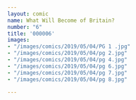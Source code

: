 ```yaml
---
layout: comic
name: What Will Become of Britain?
number: "6"
title: '000006'
images:
- "/images/comics/2019/05/04/PG 1 .jpg"
- "/images/comics/2019/05/04/pg 2.jpg"
- "/images/comics/2019/05/04/pg 4.jpg"
- "/images/comics/2019/05/04/pg 6.jpg"
- "/images/comics/2019/05/04/pg 7.jpg"
- "/images/comics/2019/05/04/pg 8.jpg"

---
```

